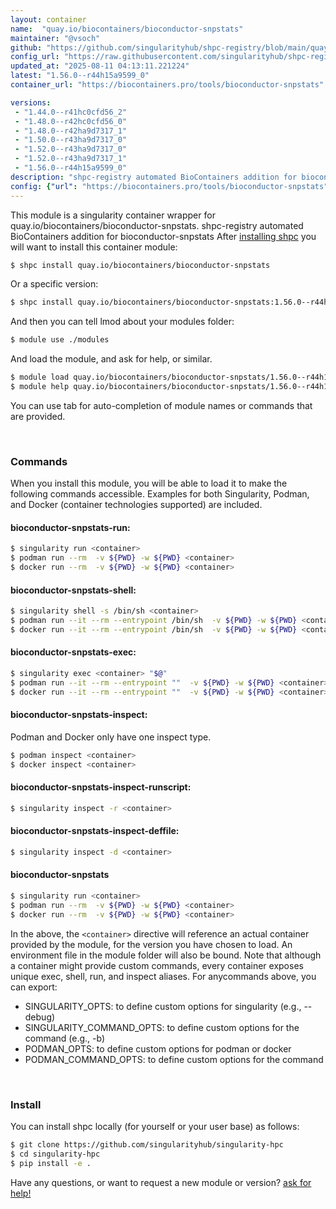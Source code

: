 ```yaml
---
layout: container
name:  "quay.io/biocontainers/bioconductor-snpstats"
maintainer: "@vsoch"
github: "https://github.com/singularityhub/shpc-registry/blob/main/quay.io/biocontainers/bioconductor-snpstats/container.yaml"
config_url: "https://raw.githubusercontent.com/singularityhub/shpc-registry/main/quay.io/biocontainers/bioconductor-snpstats/container.yaml"
updated_at: "2025-08-11 04:13:11.221224"
latest: "1.56.0--r44h15a9599_0"
container_url: "https://biocontainers.pro/tools/bioconductor-snpstats"

versions:
 - "1.44.0--r41hc0cfd56_2"
 - "1.48.0--r42hc0cfd56_0"
 - "1.48.0--r42ha9d7317_1"
 - "1.50.0--r43ha9d7317_0"
 - "1.52.0--r43ha9d7317_0"
 - "1.52.0--r43ha9d7317_1"
 - "1.56.0--r44h15a9599_0"
description: "shpc-registry automated BioContainers addition for bioconductor-snpstats"
config: {"url": "https://biocontainers.pro/tools/bioconductor-snpstats", "maintainer": "@vsoch", "description": "shpc-registry automated BioContainers addition for bioconductor-snpstats", "latest": {"1.56.0--r44h15a9599_0": "sha256:b527ed0df78e61a9cb740daa886603a0d74a09b3e1bbc77ce283b333e815a93e"}, "tags": {"1.44.0--r41hc0cfd56_2": "sha256:41d9269ca37c23bbba4b5ad85dc68bb4f395902566bad603d948ea9d1d2a69a9", "1.48.0--r42hc0cfd56_0": "sha256:a085b431035477dbb3558aac77026cb54931a464717f9de5056fb472c8947e3c", "1.48.0--r42ha9d7317_1": "sha256:bd7ea33b3c71f64536c88c34084e8c302a849adc04c6b92b53fb0b6f6584b5e5", "1.50.0--r43ha9d7317_0": "sha256:bd8688f21f235eb7033ab828cbf37f4d21567f5c62a30b34a52ae5ed79809fb9", "1.52.0--r43ha9d7317_0": "sha256:4126319a5353e9f2ac90309c51eb88558d0ca9913bcb0cd4d4effd829e49d43b", "1.52.0--r43ha9d7317_1": "sha256:06863a948642966c4e839b9f1b6a39f57b4d5ea043e79d9894e278a05382e7f8", "1.56.0--r44h15a9599_0": "sha256:b527ed0df78e61a9cb740daa886603a0d74a09b3e1bbc77ce283b333e815a93e"}, "docker": "quay.io/biocontainers/bioconductor-snpstats"}
---
```


This module is a singularity container wrapper for quay.io/biocontainers/bioconductor-snpstats.
shpc-registry automated BioContainers addition for bioconductor-snpstats
After [installing shpc](#install) you will want to install this container module:


```bash
$ shpc install quay.io/biocontainers/bioconductor-snpstats
```

Or a specific version:

```bash
$ shpc install quay.io/biocontainers/bioconductor-snpstats:1.56.0--r44h15a9599_0
```

And then you can tell lmod about your modules folder:

```bash
$ module use ./modules
```

And load the module, and ask for help, or similar.

```bash
$ module load quay.io/biocontainers/bioconductor-snpstats/1.56.0--r44h15a9599_0
$ module help quay.io/biocontainers/bioconductor-snpstats/1.56.0--r44h15a9599_0
```

You can use tab for auto-completion of module names or commands that are provided.

<br>

### Commands

When you install this module, you will be able to load it to make the following commands accessible.
Examples for both Singularity, Podman, and Docker (container technologies supported) are included.

#### bioconductor-snpstats-run:

```bash
$ singularity run <container>
$ podman run --rm  -v ${PWD} -w ${PWD} <container>
$ docker run --rm  -v ${PWD} -w ${PWD} <container>
```

#### bioconductor-snpstats-shell:

```bash
$ singularity shell -s /bin/sh <container>
$ podman run --it --rm --entrypoint /bin/sh  -v ${PWD} -w ${PWD} <container>
$ docker run --it --rm --entrypoint /bin/sh  -v ${PWD} -w ${PWD} <container>
```

#### bioconductor-snpstats-exec:

```bash
$ singularity exec <container> "$@"
$ podman run --it --rm --entrypoint ""  -v ${PWD} -w ${PWD} <container> "$@"
$ docker run --it --rm --entrypoint ""  -v ${PWD} -w ${PWD} <container> "$@"
```

#### bioconductor-snpstats-inspect:

Podman and Docker only have one inspect type.

```bash
$ podman inspect <container>
$ docker inspect <container>
```

#### bioconductor-snpstats-inspect-runscript:

```bash
$ singularity inspect -r <container>
```

#### bioconductor-snpstats-inspect-deffile:

```bash
$ singularity inspect -d <container>
```



#### bioconductor-snpstats

```bash
$ singularity run <container>
$ podman run --rm  -v ${PWD} -w ${PWD} <container>
$ docker run --rm  -v ${PWD} -w ${PWD} <container>
```


In the above, the `<container>` directive will reference an actual container provided
by the module, for the version you have chosen to load. An environment file in the
module folder will also be bound. Note that although a container
might provide custom commands, every container exposes unique exec, shell, run, and
inspect aliases. For anycommands above, you can export:

 - SINGULARITY_OPTS: to define custom options for singularity (e.g., --debug)
 - SINGULARITY_COMMAND_OPTS: to define custom options for the command (e.g., -b)
 - PODMAN_OPTS: to define custom options for podman or docker
 - PODMAN_COMMAND_OPTS: to define custom options for the command

<br>

### Install

You can install shpc locally (for yourself or your user base) as follows:

```bash
$ git clone https://github.com/singularityhub/singularity-hpc
$ cd singularity-hpc
$ pip install -e .
```

Have any questions, or want to request a new module or version? [ask for help!](https://github.com/singularityhub/singularity-hpc/issues)